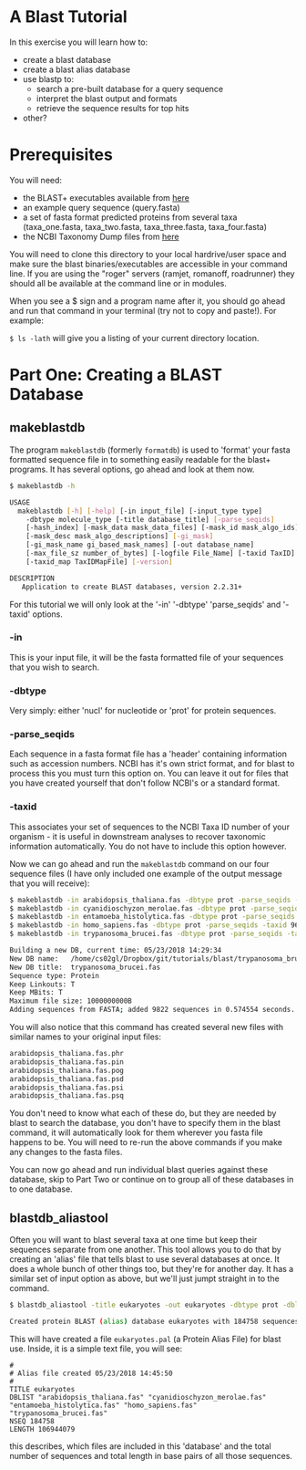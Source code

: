 # A Blast Tutorial

In this exercise you will learn how to:
 * create a blast database
 * create a blast alias database
 * use blastp to:
   * search a pre-built database for a query sequence
   * interpret the blast output and formats
   * retrieve the sequence results for top hits
 * other?

# Prerequisites

You will need:

 * the BLAST+ executables available from [here](https://blast.ncbi.nlm.nih.gov/Blast.cgi?CMD=Web&PAGE_TYPE=BlastDocs&DOC_TYPE=Download)
 * an example query sequence (query.fasta)
 * a set of fasta format predicted proteins from several taxa (taxa_one.fasta, taxa_two.fasta, taxa_three.fasta, taxa_four.fasta)
 * the NCBI Taxonomy Dump files from [here](ftp://ftp.ncbi.nih.gov/pub/taxonomy/taxdump.tar.gz)

You will need to clone this directory to your local hardrive/user space and make sure the blast binaries/executables are accessible in your command line. If you are using the "roger" servers (ramjet, romanoff, roadrunner) they should all be available at the command line or in modules.

When you see a $ sign and a program name after it, you should go ahead and run that command in your terminal (try not to copy and paste!). For example:

`$ ls -lath` will give you a listing of your current directory location.

# Part One: Creating a BLAST Database

## makeblastdb

The program `makeblastdb` (formerly `formatdb`) is used to 'format' your fasta formatted sequence file in to something easily readable for the blast+ programs. It has several options, go ahead and look at them now.

```bash
$ makeblastdb -h

USAGE
  makeblastdb [-h] [-help] [-in input_file] [-input_type type]
    -dbtype molecule_type [-title database_title] [-parse_seqids]
    [-hash_index] [-mask_data mask_data_files] [-mask_id mask_algo_ids]
    [-mask_desc mask_algo_descriptions] [-gi_mask]
    [-gi_mask_name gi_based_mask_names] [-out database_name]
    [-max_file_sz number_of_bytes] [-logfile File_Name] [-taxid TaxID]
    [-taxid_map TaxIDMapFile] [-version]

DESCRIPTION
   Application to create BLAST databases, version 2.2.31+
```

For this tutorial we will only look at the '-in' '-dbtype' 'parse_seqids' and '-taxid' options.

### \-in
This is your input file, it will be the fasta formatted file of your sequences that you wish to search.
### \-dbtype
Very simply: either 'nucl' for nucleotide or 'prot' for protein sequences.
### \-parse_seqids
Each sequence in a fasta format file has a 'header' containing information such as accession numbers. NCBI has it's own strict format, and for blast to process this you must turn this option on. You can leave it out for files that you have created yourself that don't follow NCBI's or a standard format.
### \-taxid
This associates your set of sequences to the NCBI Taxa ID number of your organism - it is useful in downstream analyses to recover taxonomic information automatically. You do not have to include this option however.

Now we can go ahead and run the `makeblastdb` command on our four sequence files (I have only included one example of the output message that you will receive):

```bash
$ makeblastdb -in arabidopsis_thaliana.fas -dbtype prot -parse_seqids -taxid 3702
$ makeblastdb -in cyanidioschyzon_merolae.fas -dbtype prot -parse_seqids -taxid 45157
$ makeblastdb -in entamoeba_histolytica.fas -dbtype prot -parse_seqids -taxid 5759
$ makeblastdb -in homo_sapiens.fas -dbtype prot -parse_seqids -taxid 9606
$ makeblastdb -in trypanosoma_brucei.fas -dbtype prot -parse_seqids -taxid 5691

Building a new DB, current time: 05/23/2018 14:29:34
New DB name:   /home/cs02gl/Dropbox/git/tutorials/blast/trypanosoma_brucei.fas
New DB title:  trypanosoma_brucei.fas
Sequence type: Protein
Keep Linkouts: T
Keep MBits: T
Maximum file size: 1000000000B
Adding sequences from FASTA; added 9822 sequences in 0.574554 seconds.
```
You will also notice that this command has created several new files with similar names to your original input files:

```bash
arabidopsis_thaliana.fas.phr
arabidopsis_thaliana.fas.pin
arabidopsis_thaliana.fas.pog
arabidopsis_thaliana.fas.psd
arabidopsis_thaliana.fas.psi
arabidopsis_thaliana.fas.psq
```
You don't need to know what each of these do, but they are needed by blast to search the database, you don't have to specify them in the blast command, it will automatically look for them wherever you fasta file happens to be. You will need to re-run the above commands if you make any changes to the fasta files.

You can now go ahead and run individual blast queries against these database, skip to Part Two or continue on to group all of these databases in to one database.

## blastdb_aliastool
Often you will want to blast several taxa at one time but keep their sequences separate from one another. This tool allows you to do that by creating an 'alias' file that tells blast to use several databases at once. It does a whole bunch of other things too, but they're for another day. It has a similar set of input option as above, but we'll just jumpt straight in to the command.

```bash
$ blastdb_aliastool -title eukaryotes -out eukaryotes -dbtype prot -dblist "arabidopsis_thaliana.fas cyanidioschyzon_merolae.fas entamoeba_histolytica.fas homo_sapiens.fas trypanosoma_brucei.fas"

Created protein BLAST (alias) database eukaryotes with 184758 sequences
```
This will have created a file `eukaryotes.pal` (a Protein Alias File) for blast use. Inside, it is a simple text file, you will see:

```
#
# Alias file created 05/23/2018 14:45:50
#
TITLE eukaryotes
DBLIST "arabidopsis_thaliana.fas" "cyanidioschyzon_merolae.fas" "entamoeba_histolytica.fas" "homo_sapiens.fas" "trypanosoma_brucei.fas"
NSEQ 184758
LENGTH 106944079
```
this describes, which files are included in this 'database' and the total number of sequences and total length in base pairs of all those sequences. 



